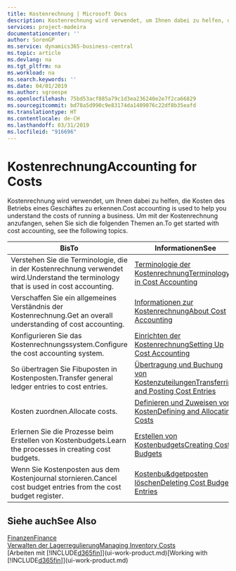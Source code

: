 ```yaml
---
title: Kostenrechnung | Microsoft Docs
description: Kostenrechnung wird verwendet, um Ihnen dabei zu helfen, die Kosten des Betriebs eines Geschäftes zu erkennen. Um mit der Kostenrechnung anzufangen, sehen Sie sich die folgenden Themen an.
services: project-madeira
documentationcenter: ''
author: SorenGP
ms.service: dynamics365-business-central
ms.topic: article
ms.devlang: na
ms.tgt_pltfrm: na
ms.workload: na
ms.search.keywords: ''
ms.date: 04/01/2019
ms.author: sgroespe
ms.openlocfilehash: 75bd53acf885a79c1d3ea236240e2e7f2ca66829
ms.sourcegitcommit: bd78a5d990c9e83174da1409076c22df8b35eafd
ms.translationtype: HT
ms.contentlocale: de-CH
ms.lasthandoff: 03/31/2019
ms.locfileid: "916696"
---
```

# <a name="accounting-for-costs"></a><span data-ttu-id="fa7cf-104">Kostenrechnung</span><span class="sxs-lookup"><span data-stu-id="fa7cf-104">Accounting for Costs</span></span>
<span data-ttu-id="fa7cf-105">Kostenrechnung wird verwendet, um Ihnen dabei zu helfen, die Kosten des Betriebs eines Geschäftes zu erkennen.</span><span class="sxs-lookup"><span data-stu-id="fa7cf-105">Cost accounting is used to help you understand the costs of running a business.</span></span> <span data-ttu-id="fa7cf-106">Um mit der Kostenrechnung anzufangen, sehen Sie sich die folgenden Themen an.</span><span class="sxs-lookup"><span data-stu-id="fa7cf-106">To get started with cost accounting, see the following topics.</span></span>  

|<span data-ttu-id="fa7cf-107">Bis</span><span class="sxs-lookup"><span data-stu-id="fa7cf-107">To</span></span>|<span data-ttu-id="fa7cf-108">Informationen</span><span class="sxs-lookup"><span data-stu-id="fa7cf-108">See</span></span>|  
|--------|---------|  
|<span data-ttu-id="fa7cf-109">Verstehen Sie die Terminologie, die in der Kostenrechnung verwendet wird.</span><span class="sxs-lookup"><span data-stu-id="fa7cf-109">Understand the terminology that is used in cost accounting.</span></span>|[<span data-ttu-id="fa7cf-110">Terminologie der Kostenrechnung</span><span class="sxs-lookup"><span data-stu-id="fa7cf-110">Terminology in Cost Accounting</span></span>](finance-terminology-in-cost-accounting.md)|  
|<span data-ttu-id="fa7cf-111">Verschaffen Sie ein allgemeines Verständnis der Kostenrechnung.</span><span class="sxs-lookup"><span data-stu-id="fa7cf-111">Get an overall understanding of cost accounting.</span></span>|[<span data-ttu-id="fa7cf-112">Informationen zur Kostenrechnung</span><span class="sxs-lookup"><span data-stu-id="fa7cf-112">About Cost Accounting</span></span>](finance-about-cost-accounting.md)|  
|<span data-ttu-id="fa7cf-113">Konfigurieren Sie das Kostenrechnungssystem.</span><span class="sxs-lookup"><span data-stu-id="fa7cf-113">Configure the cost accounting system.</span></span>|[<span data-ttu-id="fa7cf-114">Einrichten der Kostenrechnung</span><span class="sxs-lookup"><span data-stu-id="fa7cf-114">Setting Up Cost Accounting</span></span>](finance-set-up-cost-accounting.md)|  
|<span data-ttu-id="fa7cf-115">So übertragen Sie Fibuposten in Kostenposten.</span><span class="sxs-lookup"><span data-stu-id="fa7cf-115">Transfer general ledger entries to cost entries.</span></span>|[<span data-ttu-id="fa7cf-116">Übertragung und Buchung von Kostenzuteilungen</span><span class="sxs-lookup"><span data-stu-id="fa7cf-116">Transferring and Posting Cost Entries</span></span>](finance-transfer-and-post-cost-entries.md)|  
|<span data-ttu-id="fa7cf-117">Kosten zuordnen.</span><span class="sxs-lookup"><span data-stu-id="fa7cf-117">Allocate costs.</span></span>|[<span data-ttu-id="fa7cf-118">Definieren und Zuweisen von Kosten</span><span class="sxs-lookup"><span data-stu-id="fa7cf-118">Defining and Allocating Costs</span></span>](finance-define-and-allocate-costs.md)|  
|<span data-ttu-id="fa7cf-119">Erlernen Sie die Prozesse beim Erstellen von Kostenbudgets.</span><span class="sxs-lookup"><span data-stu-id="fa7cf-119">Learn the processes in creating cost budgets.</span></span>|[<span data-ttu-id="fa7cf-120">Erstellen von Kostenbudgets</span><span class="sxs-lookup"><span data-stu-id="fa7cf-120">Creating Cost Budgets</span></span>](finance-create-cost-budgets.md)|
|<span data-ttu-id="fa7cf-121">Wenn Sie Kostenposten aus dem Kostenjournal stornieren.</span><span class="sxs-lookup"><span data-stu-id="fa7cf-121">Cancel cost budget entries from the cost budget register.</span></span>|[<span data-ttu-id="fa7cf-122">Kostenbu&dgetposten löschen</span><span class="sxs-lookup"><span data-stu-id="fa7cf-122">Deleting Cost Budget Entries</span></span>](finance-how-to-delete-cost-budget-entries.md)| 


## <a name="see-also"></a><span data-ttu-id="fa7cf-123">Siehe auch</span><span class="sxs-lookup"><span data-stu-id="fa7cf-123">See Also</span></span>  
[<span data-ttu-id="fa7cf-124">Finanzen</span><span class="sxs-lookup"><span data-stu-id="fa7cf-124">Finance</span></span>](finance.md)  
[<span data-ttu-id="fa7cf-125">Verwalten der Lagerregulierung</span><span class="sxs-lookup"><span data-stu-id="fa7cf-125">Managing Inventory Costs</span></span>](finance-manage-inventory-costs.md)  
<span data-ttu-id="fa7cf-126">[Arbeiten mit [!INCLUDE[d365fin](includes/d365fin_md.md)]](ui-work-product.md)</span><span class="sxs-lookup"><span data-stu-id="fa7cf-126">[Working with [!INCLUDE[d365fin](includes/d365fin_md.md)]](ui-work-product.md)</span></span>
